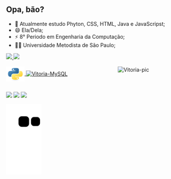  ## Opa, bão?

- 🌱 Atualmente estudo Phyton, CSS, HTML, Java e JavaScripst;
- 😄 Ela/Dela;
- ⚡ 8° Periodo em Engenharia da Computação;
- 🐱‍👤 Universidade Metodista de São Paulo;


<div>
  <a href="https://github.com/VitoriaSAlmeida">
  <img height="140em" src="https://github-readme-stats.vercel.app/api?username=VitoriaSAlmeida&show_icons=true&theme=dark&include_all_commits=true&count_private=true"/>
  <img height="120em" src="https://github-readme-stats.vercel.app/api/top-langs/?username=VitoriaSAlmeida&layout=compact&langs_count=7&theme=dark"/>
</div>
 </div>
<div style="display: inline_block"><br>
  <img align="center" alt="Vitoria-Python" height="40" width="50" src="https://raw.githubusercontent.com/devicons/devicon/master/icons/python/python-original.svg">
  <img align="center" alt="Vitoria-MySQL" height="40" width="50" src="https://cdn.jsdelivr.net/gh/devicons/devicon/icons/mysql/mysql-original.svg" />
 <img align="right" alt="Vitoria-pic"  height="200" width="200" src="https://share-cdn.picrew.me/shareImg/org/202203/73327_1t0tdAFh.png"/>
</div>

##
<div>
  <a href="https://www.instagram.com/itsme.vick" target="_blank"><img src="https://img.shields.io/badge/-Instagram-%23E4405F?style=for-the-badge&logo=instagram&logoColor=white" target="_blank"></a>
  <a href = "mailto:vitoriaalmeidaaa2@gmail.com"><img src="https://img.shields.io/badge/-Gmail-%23333?style=for-the-badge&logo=gmail&logoColor=white" target="_blank"></a>
  <a href="https://www.linkedin.com/in/vitoria-almeida-23923a17a" target="_blank"><img src="https://img.shields.io/badge/-LinkedIn-%230077B5?style=for-the-badge&logo=linkedin&logoColor=white" target="_blank"></a> 
  
  ![Snake animation](https://github.com/rafaballerini/rafaballerini/blob/output/github-contribution-grid-snake.svg)
 
</div>

##
